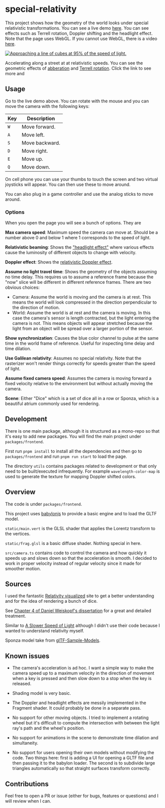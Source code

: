 # special-relativity

This project shows how the geometry of the world looks under
special relativistic transformations. You can see a live demo
[here](https://harrygifford.github.io/special-relativity/). You can see effects such as Terrell rotation, Doppler shifting and the headlight effect. Note that the
page uses WebGL. If you cannot use WebGL, there is a video
[here](https://youtu.be/109s5HbdWs0).

[![Approaching a line of cubes at 95% of the speed of light.](./assets/close-to-the-speed-of-light.gif)](https://harrygifford.github.io/special-relativity/)

Accelerating along a street at at relativistic speeds. You can see the
geometric effects of [abberation](https://en.wikipedia.org/wiki/Relativistic_aberration) and [Terrell rotation](https://en.wikipedia.org/wiki/Terrell_rotation). Click the link to see more and

## Usage

Go to the live demo above. You can rotate with the mouse and you can move the
camera with the following keys:

| Key | Description    |
| --- | -------------- |
| `W` | Move forward.  |
| `A` | Move left.     |
| `S` | Move backward. |
| `D` | Move right.    |
| `E` | Move up.       |
| `Q` | Move down.     |

On cell phone you can use your thumbs to touch the screen and two virtual
joysticks will appear. You can then use these to move around.

You can also plug in a game controller and use the analog sticks to
move around.

### Options

When you open the page you will see a bunch of options. They are

**Max camera speed**: Maximum speed the camera can move at. Should be a number above 0 and below 1 where 1 corresponds to the speed of light.

**Relativistic beaming**: Shows the ["headlight effect"](https://en.wikipedia.org/wiki/Relativistic_beaming) where various effects cause the luminosity of
different objects to change with velocity.

**Doppler effect**: Shows the [relativistic Doppler effect](https://en.wikipedia.org/wiki/Relativistic_Doppler_effect).

**Assume no light travel time**: Shows the geometry of the objects assuming no time delay. This requires us to assume a reference frame because the "now" slice will be different in different reference frames. There are two obvious choices:

- Camera: Assume the world is moving and the camera is at rest. This means the world will look
  compressed in the direction perpendicular to the direction of motion.
- World: Assume the world is at rest and the camera is moving. In this case the camera's sensor is length contracted, but the light entering the camera is not. This means objects will appear stretched because the light from an object will be spread over a larger portion of the sensor.

**Show synchronization**: Causes the blue color channel to pulse at the same
time in the world frame of reference. Useful for inspecting time delay
and time dilation.

**Use Galilean relativity**: Assumes no special relativity. Note that the rasterizer won't render things correctly for speeds greater than the speed of light.

**Assume fixed camera speed**: Assumes the camera is moving forward a fixed velocity relative to the environment but without actually moving the camera.

**Scene**: Either "Dice" which is a set of dice all in a row or Sponza, which is a beautiful atrium commonly used for rendering.

## Development

There is one main package, although it is structured as a mono-repo so that
it's easy to add new packages. You will find the main project under
`packages/frontend`.

First run `pnpm install` to install all the dependencies and then go to
`packages/frontend` and run `pnpm run start` to load the page.

The directory `utils` contains packages related to development or that
only need to be built/executed infrequently. For example
`wavelength-color-map` is used to generate the texture for mapping
Doppler shifted colors.

## Overview

The code is under `packages/frontend`.

This project uses [babylonjs](https://www.babylonjs.com/) to provide a basic
engine and to load the GLTF model.

`static/main.vert` is the GLSL shader that applies the Lorentz transform
to the vertices.

`static/frag.glsl` is a basic diffuse shader. Nothing special in here.

`src/camera.ts` contains code to control the camera and how quickly it speeds
up and slows down so that the acceleration is smooth. I decided to work in
proper velocity instead of regular velocity since it made for smoother motion.

## Sources

I used the fantastic [Relativity visualized](https://www.spacetimetravel.org/tompkins/tompkins.html) site to get a better understanding and for the idea of rendering a bunch of dice.

See [Chapter 4 of Daniel Weiskopf's dissertation](https://publikationen.uni-tuebingen.de/xmlui/bitstream/handle/10900/48159/pdf/01dissertation.pdf) for a great and detailed treatment.

Similar to [A Slower Speed of Light](http://gamelab.mit.edu/games/a-slower-speed-of-light/) although I didn't use their code because I wanted to understand relativity myself.

Sponza model take from [glTF-Sample-Models](https://github.com/KhronosGroup/glTF-Sample-Models/tree/master/2.0/Sponza).

## Known issues

- The camera's acceleration is ad hoc. I want a simple way to make the camera
  speed up to a maximum velocity in the direction of movement when a key is
  pressed and then slow down to a stop when the key is released.

- Shading model is very basic.

- The Doppler and headlight effects are messily implemented in the Fragment
  shader. It could probably be done in a separate pass.

- No support for other moving objects. I tried to implement a rotating
  wheel but it's difficult to compute the intersection with between the light
  ray's path and the wheel's position.

- No support for animations in the scene to demonstrate time dilation and
  simultaneity.

- No support for users opening their own models without modifying the code.
  Two things here: first is adding a UI for opening a GLTF file and then
  passing it to the babylon loader. The second is to subdivide large triangles
  automatically so that straight surfaces transform correctly.

## Contributions

Feel free to open a PR or issue (either for bugs, features or questions) and
I will review when I can.
